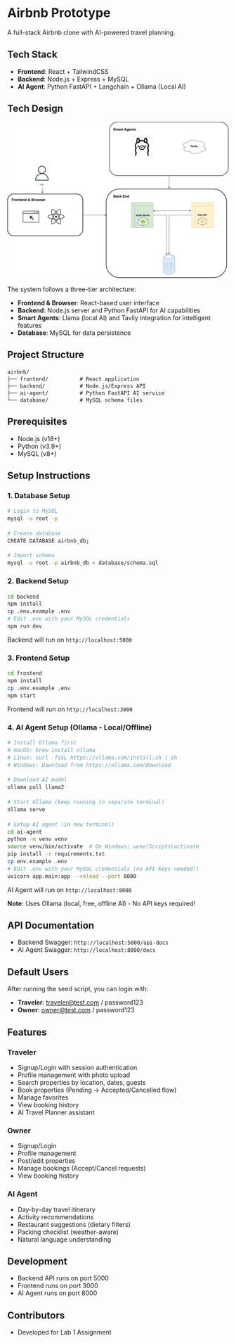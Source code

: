 # Airbnb Prototype

A full-stack Airbnb clone with AI-powered travel planning.

## Tech Stack

- **Frontend**: React + TailwindCSS
- **Backend**: Node.js + Express + MySQL
- **AI Agent**: Python FastAPI + Langchain + Ollama (Local AI)

## Tech Design

![Architecture Diagram](design/Tech_design.png)

The system follows a three-tier architecture:
- **Frontend & Browser**: React-based user interface
- **Backend**: Node.js server and Python FastAPI for AI capabilities
- **Smart Agents**: Llama (local AI) and Tavily integration for intelligent features
- **Database**: MySQL for data persistence

## Project Structure

```
airbnb/
├── frontend/          # React application
├── backend/           # Node.js/Express API
├── ai-agent/          # Python FastAPI AI service
└── database/          # MySQL schema files
```

## Prerequisites

- Node.js (v18+)
- Python (v3.9+)
- MySQL (v8+)

## Setup Instructions

### 1. Database Setup

```bash
# Login to MySQL
mysql -u root -p

# Create database
CREATE DATABASE airbnb_db;

# Import schema
mysql -u root -p airbnb_db < database/schema.sql
```

### 2. Backend Setup

```bash
cd backend
npm install
cp .env.example .env
# Edit .env with your MySQL credentials
npm run dev
```

Backend will run on `http://localhost:5000`

### 3. Frontend Setup

```bash
cd frontend
npm install
cp .env.example .env
npm start
```

Frontend will run on `http://localhost:3000`

### 4. AI Agent Setup (Ollama - Local/Offline)

```bash
# Install Ollama first
# macOS: brew install ollama
# Linux: curl -fsSL https://ollama.com/install.sh | sh
# Windows: Download from https://ollama.com/download

# Download AI model
ollama pull llama2

# Start Ollama (keep running in separate terminal)
ollama serve

# Setup AI agent (in new terminal)
cd ai-agent
python -m venv venv
source venv/bin/activate  # On Windows: venv\Scripts\activate
pip install -r requirements.txt
cp env.example .env
# Edit .env with your MySQL credentials (no API keys needed!)
uvicorn app.main:app --reload --port 8000
```

AI Agent will run on `http://localhost:8000`

**Note:** Uses Ollama (local, free, offline AI) - No API keys required!

## API Documentation

- Backend Swagger: `http://localhost:5000/api-docs`
- AI Agent Swagger: `http://localhost:8000/docs`

## Default Users

After running the seed script, you can login with:
- **Traveler**: traveler@test.com / password123
- **Owner**: owner@test.com / password123

## Features

### Traveler
- Signup/Login with session authentication
- Profile management with photo upload
- Search properties by location, dates, guests
- Book properties (Pending → Accepted/Cancelled flow)
- Manage favorites
- View booking history
- AI Travel Planner assistant

### Owner
- Signup/Login
- Profile management
- Post/edit properties
- Manage bookings (Accept/Cancel requests)
- View booking history

### AI Agent
- Day-by-day travel itinerary
- Activity recommendations
- Restaurant suggestions (dietary filters)
- Packing checklist (weather-aware)
- Natural language understanding

## Development

- Backend API runs on port 5000
- Frontend runs on port 3000
- AI Agent runs on port 8000

## Contributors

- Developed for Lab 1 Assignment

